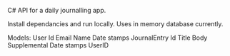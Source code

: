 C# API for a daily journalling app.

Install dependancies and run locally. Uses in memory database currently.

Models:
User
  Id
  Email
  Name
  Date stamps
JournalEntry
  Id
  Title
  Body
  Supplemental
  Date stamps
  UserID

